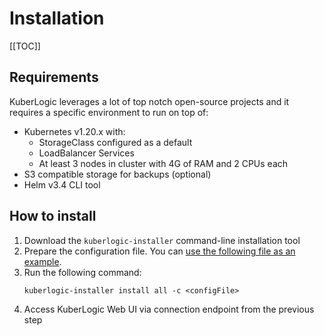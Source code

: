 # Installation

[[TOC]]

## Requirements

KuberLogic leverages a lot of top notch open-source projects and it requires a specific environment to run on top of:
* Kubernetes v1.20.x with:
   * StorageClass configured as a default
   * LoadBalancer Services
   * At least 3 nodes in cluster with 4G of RAM and 2 CPUs each
* S3 compatible storage for backups (optional)
* Helm v3.4 CLI tool


## How to install

1. Download the `kuberlogic-installer` command-line installation tool
2. Prepare the configuration file. You can [use the following file as an example](/sample-config.yaml).
3. Run the following command:
    ```
    kuberlogic-installer install all -c <configFile>
    ```
4. Access KuberLogic Web UI via connection endpoint from the previous step
